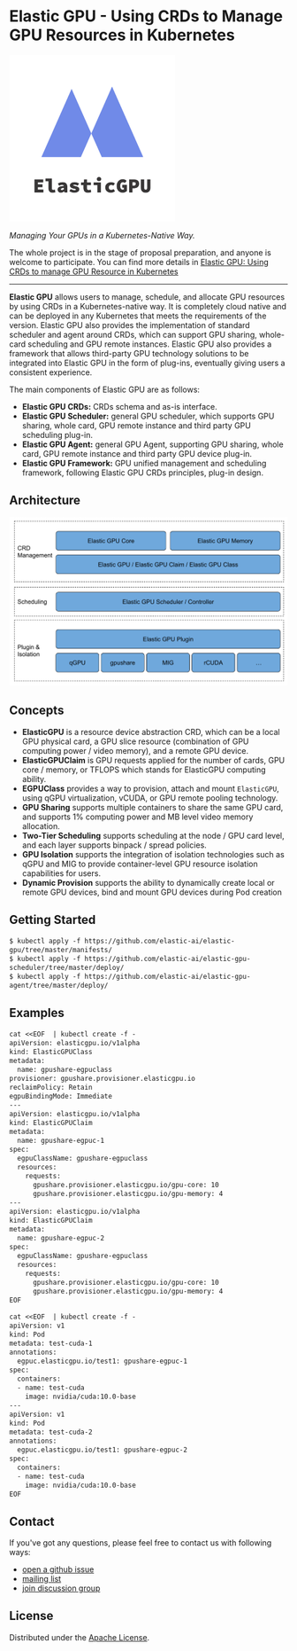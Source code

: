 # Elastic GPU - Using CRDs to Manage GPU Resources in Kubernetes
<div align="left"><img src="./static/logo.png" style="width:300px;" /></div>

*Managing Your GPUs in a Kubernetes-Native Way.*

The whole project is in the stage of proposal preparation, and anyone is welcome to participate. You can find more details in [Elastic GPU: Using CRDs to manage GPU Resource in Kubernetes](https://docs.google.com/document/d/1kJzYEeGC6TXJEP40PRaBE3wm-ZujWnhvEnIHluWx0tc/edit?usp=sharing)

---

**Elastic GPU** allows users to manage, schedule, and allocate GPU resources by using CRDs in a Kubernetes-native way. It is completely cloud native and can be deployed in any Kubernetes that meets the requirements of the version. Elastic GPU also provides the implementation of standard scheduler and agent around CRDs, which can support GPU sharing, whole-card scheduling and GPU remote instances. Elastic GPU also provides a framework that allows third-party GPU technology solutions to be integrated into Elastic GPU in the form of plug-ins, eventually giving users a consistent experience.

The main components of Elastic GPU are as follows:

- **Elastic GPU CRDs:** CRDs schema and as-is interface.
- **Elastic GPU Scheduler:** general GPU scheduler, which supports GPU sharing, whole card, GPU remote instance and third party GPU scheduling plug-in.
- **Elastic GPU Agent:** general GPU Agent, supporting GPU sharing, whole card, GPU remote instance and third party GPU device plug-in.
- **Elastic GPU Framework:** GPU unified management and scheduling framework, following Elastic GPU CRDs principles, plug-in design.

## Architecture
![](./static/arch.png)

## Concepts
- **ElasticGPU** is a resource device abstraction CRD, which can be a local GPU physical card, a GPU slice resource (combination of GPU computing power / video memory), and a remote GPU device.
- **ElasticGPUClaim** is GPU requests applied for the number of cards, GPU core / memory, or TFLOPS which stands for ElasticGPU computing ability.
- **EGPUClass** provides a way to provision, attach and mount `ElasticGPU`, using qGPU virtualization, vCUDA, or GPU remote pooling technology.
- **GPU Sharing** supports multiple containers to share the same GPU card, and supports 1% computing power and MB level video memory allocation.
- **Two-Tier Scheduling** supports scheduling at the node / GPU card level, and each layer supports binpack / spread policies.
- **GPU Isolation** supports the integration of isolation technologies such as qGPU and MIG to provide container-level GPU resource isolation capabilities for users.
- **Dynamic Provision** supports the ability to dynamically create local or remote GPU devices, bind and mount GPU devices during Pod creation

## Getting Started
```
$ kubectl apply -f https://github.com/elastic-ai/elastic-gpu/tree/master/manifests/
$ kubectl apply -f https://github.com/elastic-ai/elastic-gpu-scheduler/tree/master/deploy/
$ kubectl apply -f https://github.com/elastic-ai/elastic-gpu-agent/tree/master/deploy/
```

## Examples
```
cat <<EOF  | kubectl create -f -
apiVersion: elasticgpu.io/v1alpha
kind: ElasticGPUClass
metadata:
  name: gpushare-egpuclass
provisioner: gpushare.provisioner.elasticgpu.io
reclaimPolicy: Retain
egpuBindingMode: Immediate
---
apiVersion: elasticgpu.io/v1alpha
kind: ElasticGPUClaim
metadata:
  name: gpushare-egpuc-1
spec:
  egpuClassName: gpushare-egpuclass
  resources:
    requests:
      gpushare.provisioner.elasticgpu.io/gpu-core: 10
      gpushare.provisioner.elasticgpu.io/gpu-memory: 4
---
apiVersion: elasticgpu.io/v1alpha
kind: ElasticGPUClaim
metadata:
  name: gpushare-egpuc-2
spec:
  egpuClassName: gpushare-egpuclass
  resources:
    requests:
      gpushare.provisioner.elasticgpu.io/gpu-core: 10
      gpushare.provisioner.elasticgpu.io/gpu-memory: 4
EOF
```

```
cat <<EOF  | kubectl create -f -
apiVersion: v1
kind: Pod
metadata: test-cuda-1
annotations:
  egpuc.elasticgpu.io/test1: gpushare-egpuc-1
spec:
  containers:
  - name: test-cuda
	image: nvidia/cuda:10.0-base
---
apiVersion: v1
kind: Pod
metadata: test-cuda-2
annotations:
  egpuc.elasticgpu.io/test1: gpushare-egpuc-2
spec:
  containers:
  - name: test-cuda
    image: nvidia/cuda:10.0-base
EOF
```

## Contact
If you've got any questions, please feel free to contact us with following ways:
- [open a github issue](https://github.com/elastic-ai/elastic-gpu/issues/new)
- [mailing list](mailto:elasticgpu@googlegroups.com) 
- [join discussion group](https://groups.google.com/g/elasticgpu)

## License
Distributed under the [Apache License](./LICENSE).
